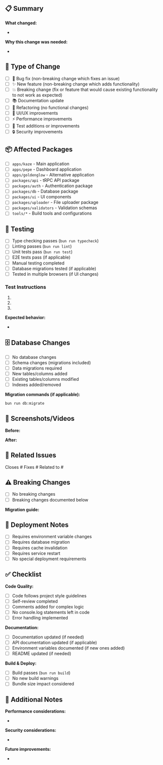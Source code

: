 ## 📋 Summary

<!-- Provide a clear and concise description of what this PR accomplishes -->

**What changed:**

-

**Why this change was needed:**

-

## 🔄 Type of Change

- [ ] 🐛 Bug fix (non-breaking change which fixes an issue)
- [ ] ✨ New feature (non-breaking change which adds functionality)
- [ ] 💥 Breaking change (fix or feature that would cause existing functionality to not work as expected)
- [ ] 📚 Documentation update
- [ ] 🔧 Refactoring (no functional changes)
- [ ] 🎨 UI/UX improvements
- [ ] ⚡ Performance improvements
- [ ] 🧪 Test additions or improvements
- [ ] 🔒 Security improvements

## 📦 Affected Packages

- [ ] `apps/kaze` - Main application
- [ ] `apps/pepe` - Dashboard application
- [ ] `apps/goldenglow` - Alternative application
- [ ] `packages/api` - tRPC API package
- [ ] `packages/auth` - Authentication package
- [ ] `packages/db` - Database package
- [ ] `packages/ui` - UI components
- [ ] `packages/uploader` - File uploader package
- [ ] `packages/validators` - Validation schemas
- [ ] `tools/*` - Build tools and configurations

## 🧪 Testing

- [ ] Type checking passes (`bun run typecheck`)
- [ ] Linting passes (`bun run lint`)
- [ ] Unit tests pass (`bun run test`)
- [ ] E2E tests pass (if applicable)
- [ ] Manual testing completed
- [ ] Database migrations tested (if applicable)
- [ ] Tested in multiple browsers (if UI changes)

### Test Instructions

<!-- Provide step-by-step instructions for reviewers to test your changes -->

1.
2.
3.

**Expected behavior:**

-

## 🗄️ Database Changes

- [ ] No database changes
- [ ] Schema changes (migrations included)
- [ ] Data migrations required
- [ ] New tables/columns added
- [ ] Existing tables/columns modified
- [ ] Indexes added/removed

**Migration commands (if applicable):**

```bash
bun run db:migrate
```

## 📱 Screenshots/Videos

<!-- Add before/after screenshots or videos demonstrating the changes -->

**Before:**

<!-- Screenshot or description of current behavior -->

**After:**

<!-- Screenshot or description of new behavior -->

## 🔗 Related Issues

<!-- Link to relevant issues -->

Closes #
Fixes #
Related to #

## ⚠️ Breaking Changes

<!-- If this is a breaking change, describe what breaks and how to migrate -->

- [ ] No breaking changes
- [ ] Breaking changes documented below

**Migration guide:**

<!-- Provide migration instructions for breaking changes -->

## 🚀 Deployment Notes

<!-- Any special deployment considerations -->

- [ ] Requires environment variable changes
- [ ] Requires database migration
- [ ] Requires cache invalidation
- [ ] Requires service restart
- [ ] No special deployment requirements

## ✅ Checklist

**Code Quality:**

- [ ] Code follows project style guidelines
- [ ] Self-review completed
- [ ] Comments added for complex logic
- [ ] No console.log statements left in code
- [ ] Error handling implemented

**Documentation:**

- [ ] Documentation updated (if needed)
- [ ] API documentation updated (if applicable)
- [ ] Environment variables documented (if new ones added)
- [ ] README updated (if needed)

**Build & Deploy:**

- [ ] Build passes (`bun run build`)
- [ ] No new build warnings
- [ ] Bundle size impact considered

## 📝 Additional Notes

<!-- Any additional information that reviewers should know -->

**Performance considerations:**

-

**Security considerations:**

-

**Future improvements:**

-
